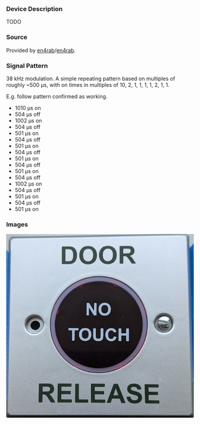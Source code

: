 ### Device Description

TODO

### Source

Provided by [en4rab](https://twitter.com/en4rab)/[en4rab](https://github.com/en4rab).

### Signal Pattern

38 kHz modulation. A simple repeating pattern based on multiples of roughly ~500 μs, with on times in multiples of 10, 2, 1, 1, 1, 1, 2, 1, 1.

E.g. follow pattern confirmed as working.

* 1010 μs on
* 504 μs off
* 1002 μs on
* 504 μs off
* 501 μs on
* 504 μs off
* 501 μs on
* 504 μs off
* 501 μs on
* 504 μs off
* 501 μs on
* 504 μs off
* 1002 μs on
* 504 μs off
* 501 μs on
* 504 μs off
* 501 μs on

### Images

![EBNT_TF_3](img/ebnt_tf_3.png)